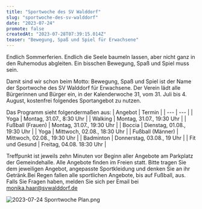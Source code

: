 ```yaml
---
title: "Sportwoche des SV Walddorf"
slug: "sportwoche-des-sv-walddorf"
date: "2023-07-24"
promote: false
createdAt: "2023-07-28T07:39:15.014Z"
teaser: "Bewegung, Spaß und Spiel für Erwachsene"
---
```

Endlich Sommerferien. Endlich die Seele baumeln lassen,
aber nicht ganz in den Ruhemodus abgleiten.
Ein bisschen Bewegung, Spaß und Spiel muss sein. 

Damit sind wir schon beim Motto: Bewegung, Spaß und Spiel ist der Name der Sportwoche des SV Walddorf für Erwachsene. Der Verein lädt alle Bürgerinnen und Bürger ein, in der Kalenderwoche 31, vom 31. Juli bis 4. August, kostenfrei folgendes Sportangebot zu nutzen.

Das Programm sieht folgendermaßen aus:
| Angebot  | Termin |
| --- | --- |
| Yoga | Montag, 31.07., 8:30 Uhr |
| Walking | Montag, 31.07., 19:30 Uhr |
| Fußball (Frauen) | Montag, 31.07., 19:30 Uhr |
| Boccia | Dienstag, 01.08., 19:30 Uhr |
| Yoga | Mittwoch, 02.08., 18:30 Uhr |
| Fußball (Männer) | Mittwoch, 02.08., 19:30 Uhr |
| Badminton | Donnerstag, 03.08., 19 Uhr |
| Fit und Gesund | Freitag, 04.08. 18:30 Uhr |

Treffpunkt ist jeweils zehn Minuten vor Beginn aller Angebote am Parkplatz der Gemeindehalle. Alle Angebote finden im Freien statt. Bitte tragen Sie dem jeweiligen Angebot, angepasste Sportkleidung und denken Sie an ihr Getränk.Bei Regen fallen alle sportlichen Angebote, bis auf Fußball, aus. Falls Sie Fragen haben, melden Sie sich per Email bei [monika.haar@svwalddorf.de](mailto:monika.haar@svwalddorf.de)

![2023-07-24 Sporrtwoche Plan.png](/uploads/2023_07_24_Sporrtwoche_Plan_f811199f6e.png)
